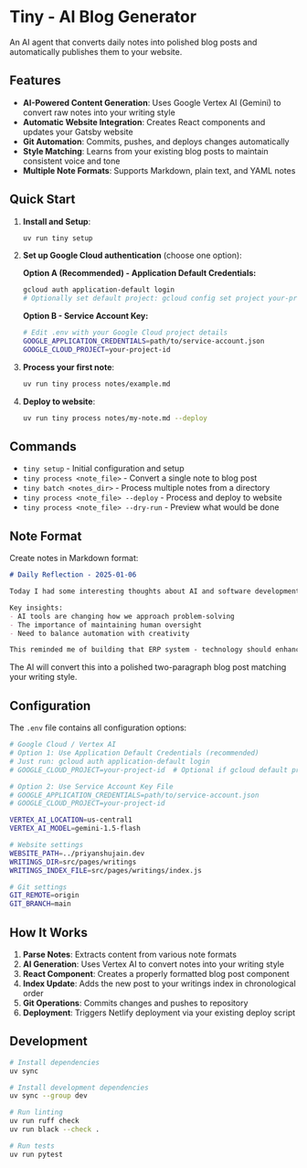 # Tiny - AI Blog Generator

An AI agent that converts daily notes into polished blog posts and automatically publishes them to your website.

## Features

- **AI-Powered Content Generation**: Uses Google Vertex AI (Gemini) to convert raw notes into your writing style
- **Automatic Website Integration**: Creates React components and updates your Gatsby website
- **Git Automation**: Commits, pushes, and deploys changes automatically  
- **Style Matching**: Learns from your existing blog posts to maintain consistent voice and tone
- **Multiple Note Formats**: Supports Markdown, plain text, and YAML notes

## Quick Start

1. **Install and Setup**:
   ```bash
   uv run tiny setup
   ```

2. **Set up Google Cloud authentication** (choose one option):

   **Option A (Recommended) - Application Default Credentials:**
   ```bash
   gcloud auth application-default login
   # Optionally set default project: gcloud config set project your-project-id
   ```

   **Option B - Service Account Key:**
   ```bash
   # Edit .env with your Google Cloud project details
   GOOGLE_APPLICATION_CREDENTIALS=path/to/service-account.json
   GOOGLE_CLOUD_PROJECT=your-project-id
   ```

3. **Process your first note**:
   ```bash
   uv run tiny process notes/example.md
   ```

4. **Deploy to website**:
   ```bash
   uv run tiny process notes/my-note.md --deploy
   ```

## Commands

- `tiny setup` - Initial configuration and setup
- `tiny process <note_file>` - Convert a single note to blog post
- `tiny batch <notes_dir>` - Process multiple notes from a directory
- `tiny process <note_file> --deploy` - Process and deploy to website
- `tiny process <note_file> --dry-run` - Preview what would be done

## Note Format

Create notes in Markdown format:

```markdown
# Daily Reflection - 2025-01-06

Today I had some interesting thoughts about AI and software development.

Key insights:
- AI tools are changing how we approach problem-solving
- The importance of maintaining human oversight
- Need to balance automation with creativity

This reminded me of building that ERP system - technology should enhance human capability, not replace it entirely.
```

The AI will convert this into a polished two-paragraph blog post matching your writing style.

## Configuration

The `.env` file contains all configuration options:

```bash
# Google Cloud / Vertex AI
# Option 1: Use Application Default Credentials (recommended)
# Just run: gcloud auth application-default login
# GOOGLE_CLOUD_PROJECT=your-project-id  # Optional if gcloud default project is set

# Option 2: Use Service Account Key File
# GOOGLE_APPLICATION_CREDENTIALS=path/to/service-account.json
# GOOGLE_CLOUD_PROJECT=your-project-id

VERTEX_AI_LOCATION=us-central1
VERTEX_AI_MODEL=gemini-1.5-flash

# Website settings  
WEBSITE_PATH=../priyanshujain.dev
WRITINGS_DIR=src/pages/writings
WRITINGS_INDEX_FILE=src/pages/writings/index.js

# Git settings
GIT_REMOTE=origin
GIT_BRANCH=main
```

## How It Works

1. **Parse Notes**: Extracts content from various note formats
2. **AI Generation**: Uses Vertex AI to convert notes into your writing style
3. **React Component**: Creates a properly formatted blog post component
4. **Index Update**: Adds the new post to your writings index in chronological order
5. **Git Operations**: Commits changes and pushes to repository
6. **Deployment**: Triggers Netlify deployment via your existing deploy script

## Development

```bash
# Install dependencies
uv sync

# Install development dependencies
uv sync --group dev

# Run linting
uv run ruff check
uv run black --check .

# Run tests
uv run pytest
``` 
